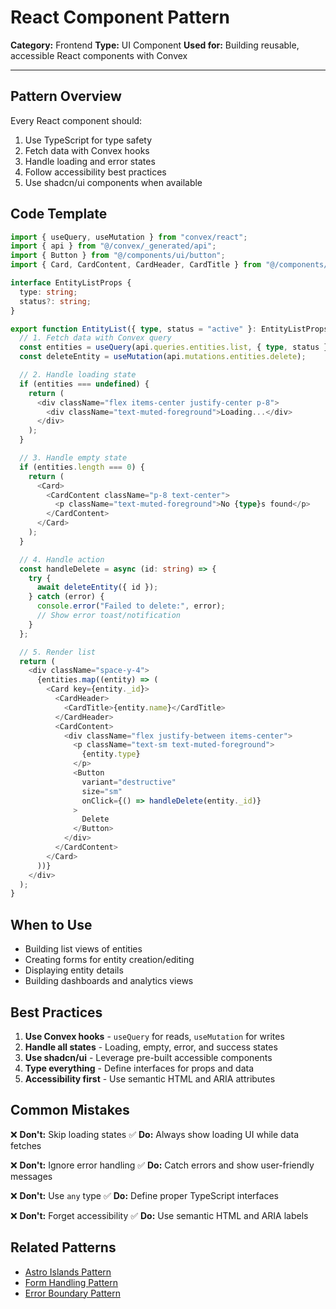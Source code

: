 # React Component Pattern

**Category:** Frontend
**Type:** UI Component
**Used for:** Building reusable, accessible React components with Convex

---

## Pattern Overview

Every React component should:
1. Use TypeScript for type safety
2. Fetch data with Convex hooks
3. Handle loading and error states
4. Follow accessibility best practices
5. Use shadcn/ui components when available

## Code Template

```typescript
import { useQuery, useMutation } from "convex/react";
import { api } from "@/convex/_generated/api";
import { Button } from "@/components/ui/button";
import { Card, CardContent, CardHeader, CardTitle } from "@/components/ui/card";

interface EntityListProps {
  type: string;
  status?: string;
}

export function EntityList({ type, status = "active" }: EntityListProps) {
  // 1. Fetch data with Convex query
  const entities = useQuery(api.queries.entities.list, { type, status });
  const deleteEntity = useMutation(api.mutations.entities.delete);

  // 2. Handle loading state
  if (entities === undefined) {
    return (
      <div className="flex items-center justify-center p-8">
        <div className="text-muted-foreground">Loading...</div>
      </div>
    );
  }

  // 3. Handle empty state
  if (entities.length === 0) {
    return (
      <Card>
        <CardContent className="p-8 text-center">
          <p className="text-muted-foreground">No {type}s found</p>
        </CardContent>
      </Card>
    );
  }

  // 4. Handle action
  const handleDelete = async (id: string) => {
    try {
      await deleteEntity({ id });
    } catch (error) {
      console.error("Failed to delete:", error);
      // Show error toast/notification
    }
  };

  // 5. Render list
  return (
    <div className="space-y-4">
      {entities.map((entity) => (
        <Card key={entity._id}>
          <CardHeader>
            <CardTitle>{entity.name}</CardTitle>
          </CardHeader>
          <CardContent>
            <div className="flex justify-between items-center">
              <p className="text-sm text-muted-foreground">
                {entity.type}
              </p>
              <Button
                variant="destructive"
                size="sm"
                onClick={() => handleDelete(entity._id)}
              >
                Delete
              </Button>
            </div>
          </CardContent>
        </Card>
      ))}
    </div>
  );
}
```

## When to Use

- Building list views of entities
- Creating forms for entity creation/editing
- Displaying entity details
- Building dashboards and analytics views

## Best Practices

1. **Use Convex hooks** - `useQuery` for reads, `useMutation` for writes
2. **Handle all states** - Loading, empty, error, and success states
3. **Use shadcn/ui** - Leverage pre-built accessible components
4. **Type everything** - Define interfaces for props and data
5. **Accessibility first** - Use semantic HTML and ARIA attributes

## Common Mistakes

❌ **Don't:** Skip loading states
✅ **Do:** Always show loading UI while data fetches

❌ **Don't:** Ignore error handling
✅ **Do:** Catch errors and show user-friendly messages

❌ **Don't:** Use `any` type
✅ **Do:** Define proper TypeScript interfaces

❌ **Don't:** Forget accessibility
✅ **Do:** Use semantic HTML and ARIA labels

## Related Patterns

- [Astro Islands Pattern](./astro-islands-pattern.md)
- [Form Handling Pattern](./form-handling-pattern.md)
- [Error Boundary Pattern](./error-boundary-pattern.md)
